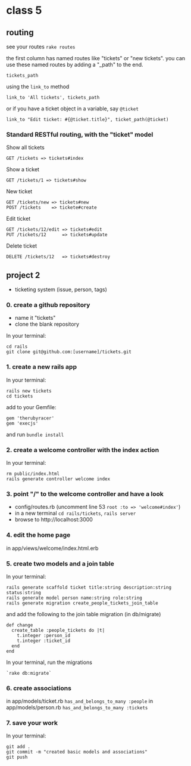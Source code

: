 # class 5

## routing

see your routes `rake routes`

the first column has named routes like "tickets" or "new tickets". you can use these named routes by adding a "_path" to the end.

`tickets_path`

using the `link_to` method

`link_to 'All tickets', tickets_path`

or if you have a ticket object in a variable, say `@ticket`

`link_to "Edit ticket: #{@ticket.title}", ticket_path(@ticket)`

### Standard RESTful routing, with the "ticket" model

Show all tickets

    GET /tickets => tickets#index

Show a ticket

    GET /tickets/1 => tickets#show

New ticket

    GET /tickets/new => tickets#new
    POST /tickets    => tickete#create

Edit ticket

    GET /tickets/12/edit => tickets#edit
    PUT /tickets/12      => tickets#update

Delete ticket

    DELETE /tickets/12   => tickets#destroy

## project 2

* ticketing system (issue, person, tags)

### 0. create a github repository

* name it "tickets"
* clone the blank repository

In your terminal:

    cd rails
    git clone git@github.com:[username]/tickets.git

### 1. create a new rails app

In your terminal:

    rails new tickets
    cd tickets

add to your Gemfile:

    gem 'therubyracer'
    gem 'execjs'

and run `bundle install`

### 2. create a welcome controller with the index action

In your terminal:

    rm public/index.html
    rails generate controller welcome index

### 3. point "/" to the welcome controller and have a look

* config/routes.rb (uncomment line 53 `root :to => 'welcome#index'`)
* in a new terminal `cd rails/tickets`, `rails server`
* browse to http://localhost:3000

### 4. edit the home page

in app/views/welcome/index.html.erb

### 5. create two models and a join table

In your terminal:

    rails generate scaffold ticket title:string description:string status:string
    rails generate model person name:string role:string
    rails generate migration create_people_tickets_join_table

and add the following to the join table migration (in db/migrate)

    def change
      create_table :people_tickets do |t|
        t.integer :person_id
        t.integer :ticket_id
      end
    end

In your terminal, run the migrations

    `rake db:migrate`

### 6. create associations

in app/models/ticket.rb `has_and_belongs_to_many :people`
in app/models/person.rb `has_and_belongs_to_many :tickets`

### 7. save your work

In your terminal:

    git add .
    git commit -m "created basic models and associations"
    git push